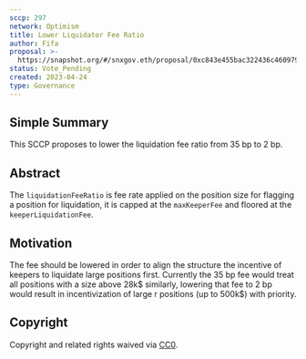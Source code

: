 ```yaml
---
sccp: 297
network: Optimism
title: Lower Liquidator Fee Ratio
author: Fifa
proposal: >-
  https://snapshot.org/#/snxgov.eth/proposal/0xc843e455bac322436c46097982052442f14723d31fb2eb02506ad8b5ed8cc73d
status: Vote_Pending
created: 2023-04-24
type: Governance
---
```


## Simple Summary

<!--"If you can't explain it simply, you don't understand it well enough." Provide a simplified and layman-accessible explanation of the SCCP.-->

This SCCP proposes to lower the liquidation fee ratio from 35 bp to 2 bp.

## Abstract

<!--A short (~200 word) description of the variable change proposed.-->
The `liquidationFeeRatio` is fee rate applied on the position size for flagging a position for liquidation, it is capped at the `maxKeeperFee` and floored at the `keeperLiquidationFee`.

## Motivation

<!--The motivation is critical for SCCPs that want to update variables within Synthetix. It should clearly explain why the existing variable is not incentive aligned. SCCP submissions without sufficient motivation may be rejected outright.-->

The fee should be lowered in order to align the structure the incentive of keepers to liquidate large positions first. Currently the 35 bp fee would treat all positions with a size above 28k$ similarly, lowering that fee to 2 bp would result in incentivization of large r positions (up to 500k$) with priority.

## Copyright

Copyright and related rights waived via [CC0](https://creativecommons.org/publicdomain/zero/1.0/).

